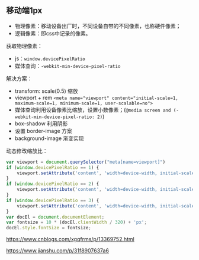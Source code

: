 ## 移动端1px

- 物理像素：移动设备出厂时，不同设备自带的不同像素，也称硬件像素；
- 逻辑像素：即css中记录的像素。

获取物理像素：

- js：`window.devicePixelRatio`
- 媒体查询：`-webkit-min-device-pixel-ratio`

解决方案：

- transform: scale(0.5) 缩放
- viewport + rem `<meta name="viewport" content="initial-scale=1, maximum-scale=1, minimum-scale=1, user-scalable=no">`
- 媒体查询利用设备像素比缩放，设置小数像素；(`@media screen and (-webkit-min-device-pixel-ratio: 2)`)
- box-shadow 利用阴影
- 设置 border-image 方案
- background-image 渐变实现

动态修改缩放比：

```js
var viewport = document.querySelector("meta[name=viewport]")
if (window.devicePixelRatio == 1) {
    viewport.setAttribute('content', 'width=device-width, initial-scale=1, maximum-scale=1, minimum-scale=1, user-scalable=no')
} 
if (window.devicePixelRatio == 2) {
    viewport.setAttribute('content', 'width=device-width, initial-scale=0.5, maximum-scale=0.5, minimum-scale=0.5, user-scalable=no')
} 
if (window.devicePixelRatio == 3) {
    viewport.setAttribute('content', 'width=device-width, initial-scale=0.333333333, maximum-scale=0.333333333, minimum-scale=0.333333333, user-scalable=no')
} 
var docEl = document.documentElement;
var fontsize = 10 * (docEl.clientWidth / 320) + 'px';
docEl.style.fontSize = fontsize;
```

https://www.cnblogs.com/xgqfrms/p/13369752.html

https://www.jianshu.com/p/31f8907637a6